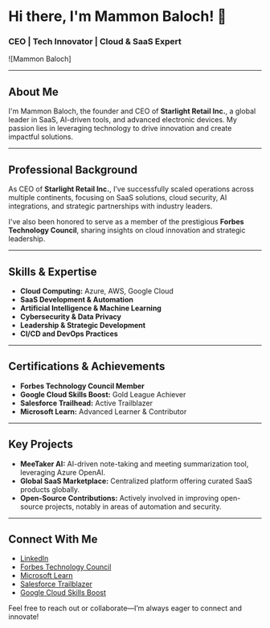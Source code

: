 # Hi there, I'm Mammon Baloch! 👋

### CEO | Tech Innovator | Cloud & SaaS Expert

![Mammon Baloch]

---

## About Me
I'm Mammon Baloch, the founder and CEO of **Starlight Retail Inc.**, a global leader in SaaS, AI-driven tools, and advanced electronic devices. My passion lies in leveraging technology to drive innovation and create impactful solutions.

---

## Professional Background
As CEO of **Starlight Retail Inc.**, I’ve successfully scaled operations across multiple continents, focusing on SaaS solutions, cloud security, AI integrations, and strategic partnerships with industry leaders.

I've also been honored to serve as a member of the prestigious **Forbes Technology Council**, sharing insights on cloud innovation and strategic leadership.

---

## Skills & Expertise
- **Cloud Computing:** Azure, AWS, Google Cloud
- **SaaS Development & Automation**
- **Artificial Intelligence & Machine Learning**
- **Cybersecurity & Data Privacy**
- **Leadership & Strategic Development**
- **CI/CD and DevOps Practices**

---

## Certifications & Achievements
- **Forbes Technology Council Member**
- **Google Cloud Skills Boost:** Gold League Achiever
- **Salesforce Trailhead:** Active Trailblazer
- **Microsoft Learn:** Advanced Learner & Contributor

---

## Key Projects
- **MeeTaker AI:** AI-driven note-taking and meeting summarization tool, leveraging Azure OpenAI.
- **Global SaaS Marketplace:** Centralized platform offering curated SaaS products globally.
- **Open-Source Contributions:** Actively involved in improving open-source projects, notably in areas of automation and security.

---

## Connect With Me
- [LinkedIn](https://www.linkedin.com/in/mammonbaloch/)
- [Forbes Technology Council](https://councils.forbes.com/profile/Mammon-Baloch-CEO-Starlight-Retail-Inc/6b40f2c5-fbd0-4109-a729-a05b5ea23cbf)
- [Microsoft Learn](https://learn.microsoft.com/en-us/users/mammonbaloch/)
- [Salesforce Trailblazer](https://www.salesforce.com/trailblazer/starlightretailceo)
- [Google Cloud Skills Boost](https://www.cloudskillsboost.google/public_profiles/17a71dae-9e46-4aae-9cc5-a0fcf4abfbab)

Feel free to reach out or collaborate—I’m always eager to connect and innovate!
